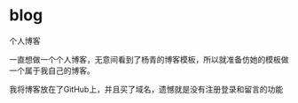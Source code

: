 # blog
个人博客

一直想做一个个人博客，无意间看到了杨青的博客模板，所以就准备仿她的模板做一个属于我自己的博客。

我将博客放在了GitHub上，并且买了域名，遗憾就是没有注册登录和留言的功能
